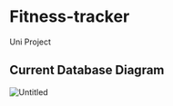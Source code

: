 # Fitness-tracker

Uni Project

## Current Database Diagram
![Untitled](https://github.com/Dotoks/Fitness-tracker/assets/53398611/fd1c24d6-5f36-4d8a-961a-c9243954d47f)

